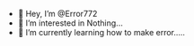 - 👋 Hey, I’m @Error772
- 👀 I’m interested in Nothing...
- 🌱 I’m currently learning how to make error.....


